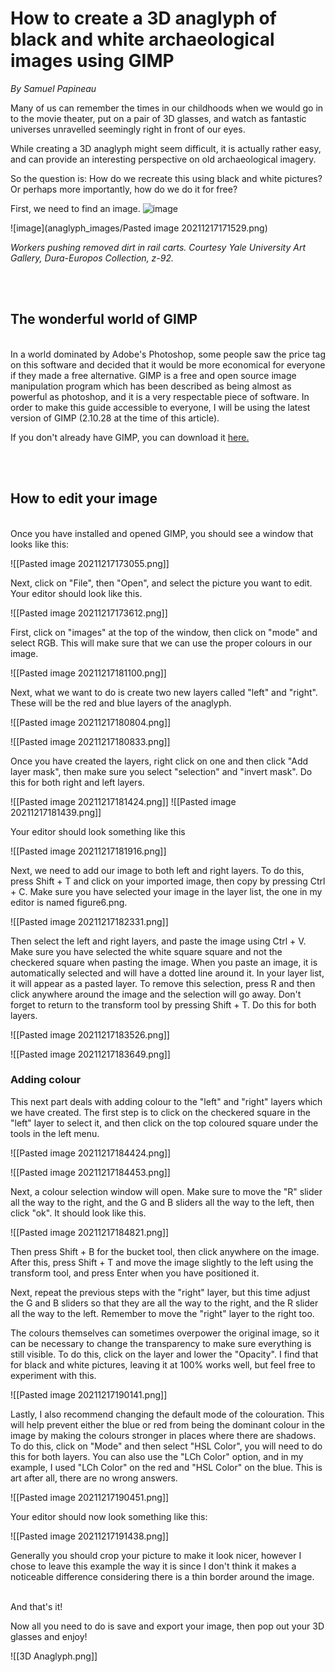 # How to create a 3D anaglyph of black and white archaeological images using GIMP
*By Samuel Papineau*
<br>

Many of us can remember the times in our childhoods when we would go in to the movie theater, put on a pair of 3D glasses, and watch as fantastic universes unravelled seemingly right in front of our eyes. 

While creating a 3D anaglyph might seem difficult, it is actually rather easy, and can provide an interesting perspective on old archaeological imagery. 

So the question is: How do we recreate this using black and white pictures? Or perhaps more importantly, how do we do it for free?

First, we need to find an image.
![image](anaglyph_images/)

![image](anaglyph_images/Pasted image 20211217171529.png)

*Workers pushing removed dirt in rail carts. Courtesy Yale University Art Gallery, Dura-Europos Collection, z-92.*


<br><br>
## The wonderful world of GIMP
<br>
In a world dominated by Adobe's Photoshop, some people saw the price tag on this software and decided that it would be more economical for everyone if they made a free alternative. GIMP is a free and open source image manipulation program which has been described as being almost as powerful as photoshop, and it is a very respectable piece of software. In order to make this guide accessible to everyone, I will be using the latest version of GIMP (2.10.28 at the time of this article).

If you don't already have GIMP, you can download it [here.](https://www.gimp.org/downloads/)

<br><br>
## How to edit your image
<br>
Once you have installed and opened GIMP, you should see a window that looks like this: 

![[Pasted image 20211217173055.png]]


Next, click on "File", then "Open", and select the picture you want to edit. Your editor should look like this.

![[Pasted image 20211217173612.png]]

First, click on "images" at the top of the window, then click on "mode" and select RGB. This will make sure that we can use the proper colours in our image.

![[Pasted image 20211217181100.png]]

Next, what we want to do is create two new layers called "left" and "right".  These will be the red and blue layers of the anaglyph.

![[Pasted image 20211217180804.png]]

![[Pasted image 20211217180833.png]]

 Once you have created the layers, right click on one and then click "Add layer mask", then make sure you select "selection" and "invert mask". Do this for both right and left layers.
 
 ![[Pasted image 20211217181424.png]]
 ![[Pasted image 20211217181439.png]]
 
 
Your editor should look something like this

![[Pasted image 20211217181916.png]]

Next, we need to add our image to both left and right layers. To do this, press Shift + T and click on your imported image, then copy by pressing Ctrl + C. Make sure you have selected your image in the layer list, the one in my editor is named figure6.png.

![[Pasted image 20211217182331.png]]

Then select the left and right layers, and paste the image using Ctrl + V. Make sure you have selected the white square square and not the checkered square when pasting the image. When you paste an image, it is automatically selected and will have a dotted line around it. In your layer list, it will appear as a pasted layer. To remove this selection, press R and then click anywhere around the image and the selection will go away. Don't forget to return to the transform tool by pressing Shift + T. Do this for both layers.

![[Pasted image 20211217183526.png]]

![[Pasted image 20211217183649.png]]


### Adding colour

This next part deals with adding colour to the "left" and "right" layers which we have created. The first step is to click on the checkered square in the "left" layer to select it, and then click on the top coloured square under the tools in the left menu.

![[Pasted image 20211217184424.png]]

![[Pasted image 20211217184453.png]]

Next, a colour selection window will open. Make sure to move the "R" slider all the way to the right, and the G and B sliders all the way to the left, then click "ok". It should look like this. 

![[Pasted image 20211217184821.png]]

Then press Shift + B for the bucket tool, then click anywhere on the image. After this, press Shift + T and move the image slightly to the left using the transform tool, and press Enter when you have positioned it.



 Next, repeat the previous steps with the "right" layer, but this time adjust the G and B sliders so that they are all the way to the right, and the R slider all the way to the left. Remember to move the "right" layer to the right too.
 
  The colours themselves can sometimes overpower the original image, so it can be necessary to change the transparency to make sure everything is still visible. To do this, click on the layer and lower the "Opacity". I find that for black and white pictures, leaving it at 100% works well, but feel free to experiment with this.
 
 ![[Pasted image 20211217190141.png]]
 
 Lastly, I also recommend changing the default mode of the colouration. This will help prevent either the blue or red from being the dominant colour in the image by making the colours stronger in places where there are shadows. To do this, click on "Mode" and then select "HSL Color", you will need to do this for both layers. You can also use the "LCh Color" option, and in my example, I used "LCh Color" on the red and "HSL Color" on the blue. This is art after all, there are no wrong answers.
 
 ![[Pasted image 20211217190451.png]]
 
 
Your editor should now look something like this:

![[Pasted image 20211217191438.png]]

Generally you should crop your picture to make it look nicer, however I chose to leave this example the way it is since I don't think it makes a noticeable difference considering there is a thin border around the image.

<br>
And that's it! 

Now all you need to do is save and export your image, then pop out your 3D glasses and enjoy!

![[3D Anaglyph.png]]
